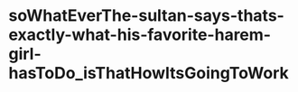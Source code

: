 # soWhatEverThe-sultan-says-thats-exactly-what-his-favorite-harem-girl-hasToDo_isThatHowItsGoingToWork